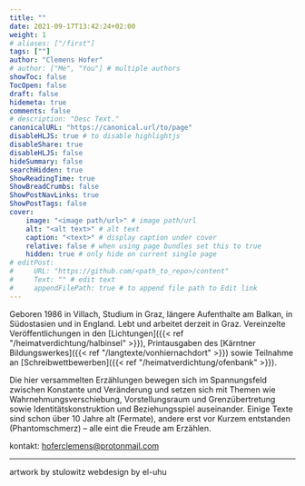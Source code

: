 ```yaml
---
title: ""
date: 2021-09-17T13:42:24+02:00
weight: 1
# aliases: ["/first"]
tags: [""]
author: "Clemens Hofer"
# author: ["Me", "You"] # multiple authors
showToc: false
TocOpen: false
draft: false
hidemeta: true
comments: false
# description: "Desc Text."
canonicalURL: "https://canonical.url/to/page"
disableHLJS: true # to disable highlightjs
disableShare: true
disableHLJS: false
hideSummary: false
searchHidden: true
ShowReadingTime: true
ShowBreadCrumbs: false
ShowPostNavLinks: true
ShowPostTags: false
cover:
    image: "<image path/url>" # image path/url
    alt: "<alt text>" # alt text
    caption: "<text>" # display caption under cover
    relative: false # when using page bundles set this to true
    hidden: true # only hide on current single page
# editPost:
#     URL: "https://github.com/<path_to_repo>/content"
#     Text: "" # edit text
#     appendFilePath: true # to append file path to Edit link
---
```


Geboren 1986 in Villach, Studium in Graz, längere Aufenthalte am Balkan, in Südostasien und in England. Lebt und arbeitet derzeit in Graz. Vereinzelte Veröffentlichungen in den [Lichtungen]({{< ref "/heimatverdichtung/halbinsel" >}}), Printausgaben des [Kärntner Bildungswerkes]({{< ref "/langtexte/vonhiernachdort" >}}) sowie Teilnahme an [Schreibwettbewerben]({{< ref "/heimatverdichtung/ofenbank" >}}). 

Die hier versammelten Erzählungen bewegen sich im Spannungsfeld zwischen Konstante und Veränderung und setzen sich mit Themen wie Wahrnehmungsverschiebung, Vorstellungsraum und Grenzübertretung sowie Identitätskonstruktion und Beziehungsspiel auseinander. Einige Texte sind schon über 10 Jahre alt (Fermate), andere erst vor Kurzem entstanden (Phantomschmerz) – alle eint die Freude am Erzählen. 

kontakt: hoferclemens@protonmail.com

---
artwork by stulowitz
webdesign by el-uhu
